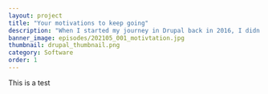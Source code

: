 ```yaml
---
layout: project
title: "Your motivations to keep going"
description: "When I started my journey in Drupal back in 2016, I didn't know how it would become one of the main work I would be doing years later. Back then I was accepted for an internship at MD Systems GmbH in Zurich, Switzerland. While working with them I was able to learn a lot about communities and the interaction with other developers to collaborate with the same vision. It was also thanks to Drupal that I was able to attend to DrupalCon 2018 in Nashville, Tennesse and other big events where I could share with people who saw the code as a tool to create a community."
banner_image: episodes/202105_001_motivtation.jpg
thumbnail: drupal_thumbnail.png
category: Software
order: 1
---
```


This is a test